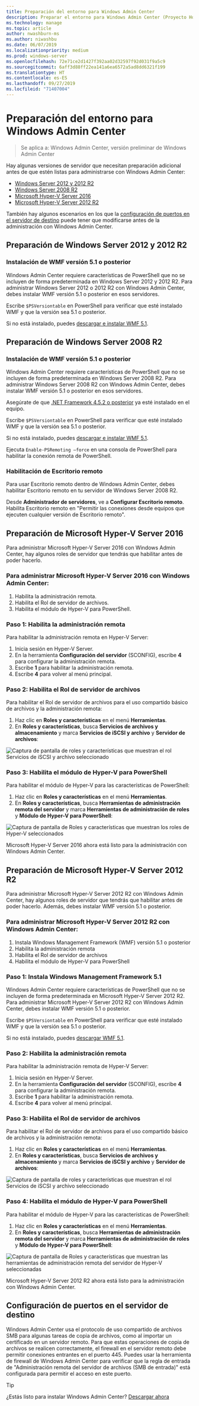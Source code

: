 ```yaml
---
title: Preparación del entorno para Windows Admin Center
description: Preparar el entorno para Windows Admin Center (Proyecto Honolulu)
ms.technology: manage
ms.topic: article
author: nwashburn-ms
ms.author: niwashbu
ms.date: 06/07/2019
ms.localizationpriority: medium
ms.prod: windows-server
ms.openlocfilehash: 72e71ce2d1427f392aa02d32597f92d031f9a5c9
ms.sourcegitcommit: 6aff3d88ff22ea141a6ea6572a5ad8dd6321f199
ms.translationtype: HT
ms.contentlocale: es-ES
ms.lasthandoff: 09/27/2019
ms.locfileid: "71407004"
---
```

# <a name="prepare-your-environment-for-windows-admin-center"></a>Preparación del entorno para Windows Admin Center

> Se aplica a: Windows Admin Center, versión preliminar de Windows Admin Center

Hay algunas versiones de servidor que necesitan preparación adicional antes de que estén listas para administrarse con Windows Admin Center:

- [Windows Server 2012 y 2012 R2](#prepare-windows-server-2012-and-2012-r2)
- [Windows Server 2008 R2](#prepare-windows-server-2008-r2)
- [Microsoft Hyper-V Server 2016](#prepare-microsoft-hyper-v-server-2016)
- [Microsoft Hyper-V Server 2012 R2](#prepare-microsoft-hyper-v-server-2012-r2)

También hay algunos escenarios en los que la [configuración de puertos en el servidor de destino](#port-configuration-on-the-target-server) puede tener que modificarse antes de la administración con Windows Admin Center.

## <a name="prepare-windows-server-2012-and-2012-r2"></a>Preparación de Windows Server 2012 y 2012 R2

### <a name="install-wmf-version-51-or-higher"></a>Instalación de WMF versión 5.1 o posterior

Windows Admin Center requiere características de PowerShell que no se incluyen de forma predeterminada en Windows Server 2012 y 2012 R2. Para administrar Windows Server 2012 o 2012 R2 con Windows Admin Center, debes instalar WMF versión 5.1 o posterior en esos servidores.

Escribe `$PSVersiontable` en PowerShell para verificar que esté instalado WMF y que la versión sea 5.1 o posterior.

Si no está instalado, puedes [descargar e instalar WMF 5.1](https://docs.microsoft.com/powershell/wmf/setup/install-configure).

## <a name="prepare-windows-server-2008-r2"></a>Preparación de Windows Server 2008 R2

### <a name="install-wmf-version-51-or-higher"></a>Instalación de WMF versión 5.1 o posterior

Windows Admin Center requiere características de PowerShell que no se incluyen de forma predeterminada en Windows Server 2008 R2. Para administrar Windows Server 2008 R2 con Windows Admin Center, debes instalar WMF versión 5.1 o posterior en esos servidores. 

Asegúrate de que [.NET Framework 4.5.2 o posterior](https://docs.microsoft.com/dotnet/framework/install/on-windows-7) ya esté instalado en el equipo.

Escribe `$PSVersiontable` en PowerShell para verificar que esté instalado WMF y que la versión sea 5.1 o posterior.

Si no está instalado, puedes [descargar e instalar WMF 5.1](https://docs.microsoft.com/powershell/wmf/setup/install-configure).

Ejecuta `Enable-PSRemoting –force` en una consola de PowerShell para habilitar la conexión remota de PowerShell. 

### <a name="enable-remote-desktop"></a>Habilitación de Escritorio remoto

Para usar Escritorio remoto dentro de Windows Admin Center, debes habilitar Escritorio remoto en tu servidor de Windows Server 2008 R2.

Desde **Administrador de servidores**, ve a **Configurar Escritorio remoto**. Habilita Escritorio remoto en "Permitir las conexiones desde equipos que ejecuten cualquier versión de Escritorio remoto".

## <a name="prepare-microsoft-hyper-v-server-2016"></a>Preparación de Microsoft Hyper-V Server 2016

Para administrar Microsoft Hyper-V Server 2016 con Windows Admin Center, hay algunos roles de servidor que tendrás que habilitar antes de poder hacerlo.

### <a name="to-manage-microsoft-hyper-v-server-2016-with-windows-admin-center"></a>Para administrar Microsoft Hyper-V Server 2016 con Windows Admin Center:

1. Habilita la administración remota.
2. Habilita el Rol de servidor de archivos.
3. Habilita el módulo de Hyper-V para PowerShell.

### <a name="step-1-enable-remote-management"></a>**Paso 1:** Habilita la administración remota

Para habilitar la administración remota en Hyper-V Server:

1. Inicia sesión en Hyper-V Server.
2. En la herramienta **Configuración del servidor** (SCONFIG), escribe **4** para configurar la administración remota.
3. Escribe **1** para habilitar la administración remota.
4. Escribe **4** para volver al menú principal.

### <a name="step-2-enable-file-server-role"></a>**Paso 2**: Habilita el Rol de servidor de archivos

Para habilitar el Rol de servidor de archivos para el uso compartido básico de archivos y la administración remota:

1. Haz clic en **Roles y características** en el menú **Herramientas**.
2. En **Roles y características**, busca **Servicios de archivos y almacenamiento** y marca **Servicios de iSCSI y archivo** y **Servidor de archivos**:

![Captura de pantalla de roles y características que muestran el rol Servicios de iSCSI y archivo seleccionado](../media/prepare-environment/c6c30b812d96afcc1edcdb6f52f0e13c.png)

### <a name="step-3-enable-hyper-v-module-for-powershell"></a>**Paso 3:** Habilita el módulo de Hyper-V para PowerShell

Para habilitar el módulo de Hyper-V para las características de PowerShell:

1. Haz clic en **Roles y características** en el menú **Herramientas**.
2. En **Roles y características**, busca **Herramientas de administración remota del servidor** y marca **Herramientas de administración de roles** y **Módulo de Hyper-V para PowerShell**:

![Captura de pantalla de Roles y características que muestran los roles de Hyper-V seleccionados](../media/prepare-environment/7ab0999602b7083733525bd0c1ba2747.png)

Microsoft Hyper-V Server 2016 ahora está listo para la administración con Windows Admin Center.

## <a name="prepare-microsoft-hyper-v-server-2012-r2"></a>Preparación de Microsoft Hyper-V Server 2012 R2

Para administrar Microsoft Hyper-V Server 2012 R2 con Windows Admin Center, hay algunos roles de servidor que tendrás que habilitar antes de poder hacerlo.  Además, debes instalar WMF versión 5.1 o posterior.

### <a name="to-manage-microsoft-hyper-v-server-2012-r2-with-windows-admin-center"></a>Para administrar Microsoft Hyper-V Server 2012 R2 con Windows Admin Center:

1. Instala Windows Management Framework (WMF) versión 5.1 o posterior
2. Habilita la administración remota
3. Habilita el Rol de servidor de archivos
4. Habilita el módulo de Hyper-V para PowerShell

### <a name="step-1-install-windows-management-framework-51"></a>Paso 1: Instala Windows Management Framework 5.1

Windows Admin Center requiere características de PowerShell que no se incluyen de forma predeterminada en Microsoft Hyper-V Server 2012 R2. Para administrar Microsoft Hyper-V Server 2012 R2 con Windows Admin Center, debes instalar WMF versión 5.1 o posterior.

Escribe `$PSVersiontable` en PowerShell para verificar que esté instalado WMF y que la versión sea 5.1 o posterior. 

Si no está instalado, puedes [descargar WMF 5.1](https://docs.microsoft.com/powershell/wmf/setup/install-configure).

### <a name="step-2-enable-remote-management"></a>Paso 2: Habilita la administración remota

Para habilitar la administración remota de Hyper-V Server:

1. Inicia sesión en Hyper-V Server.
2. En la herramienta **Configuración del servidor** (SCONFIG), escribe **4** para configurar la administración remota.
3. Escribe **1** para habilitar la administración remota.
4. Escribe **4** para volver al menú principal.

### <a name="step-3-enable-file-server-role"></a>Paso 3: Habilita el Rol de servidor de archivos

Para habilitar el Rol de servidor de archivos para el uso compartido básico de archivos y la administración remota:

1. Haz clic en **Roles y características** en el menú **Herramientas**.
2. En **Roles y características**, busca **Servicios de archivos y almacenamiento** y marca **Servicios de iSCSI y archivo** y **Servidor de archivos**:

![Captura de pantalla de roles y características que muestran el rol Servicios de iSCSI y archivo seleccionado](../media/prepare-environment/c6c30b812d96afcc1edcdb6f52f0e13c.png)

### <a name="step-4-enable-hyper-v-module-for-powershell"></a>Paso 4: Habilita el módulo de Hyper-V para PowerShell

Para habilitar el módulo de Hyper-V para las características de PowerShell:

1. Haz clic en **Roles y características** en el menú **Herramientas**.
2. En **Roles y características**, busca **Herramientas de administración remota del servidor** y marca **Herramientas de administración de roles** y **Módulo de Hyper-V para PowerShell**:

![Captura de pantalla de Roles y características que muestran las herramientas de administración remota del servidor de Hyper-V seleccionadas](../media/prepare-environment/7ab0999602b7083733525bd0c1ba2747.png)

Microsoft Hyper-V Server 2012 R2 ahora está listo para la administración con Windows Admin Center.

## <a name="port-configuration-on-the-target-server"></a>Configuración de puertos en el servidor de destino

Windows Admin Center usa el protocolo de uso compartido de archivos SMB para algunas tareas de copia de archivos, como al importar un certificado en un servidor remoto. Para que estas operaciones de copia de archivos se realicen correctamente, el firewall en el servidor remoto debe permitir conexiones entrantes en el puerto 445.  Puedes usar la herramienta de firewall de Windows Admin Center para verificar que la regla de entrada de "Administración remota del servidor de archivos (SMB de entrada)" está configurada para permitir el acceso en este puerto.

> [!Tip]
> ¿Estás listo para instalar Windows Admin Center? [Descargar ahora](https://docs.microsoft.com/windows-server/manage/windows-admin-center/understand/windows-admin-center#download-now)

